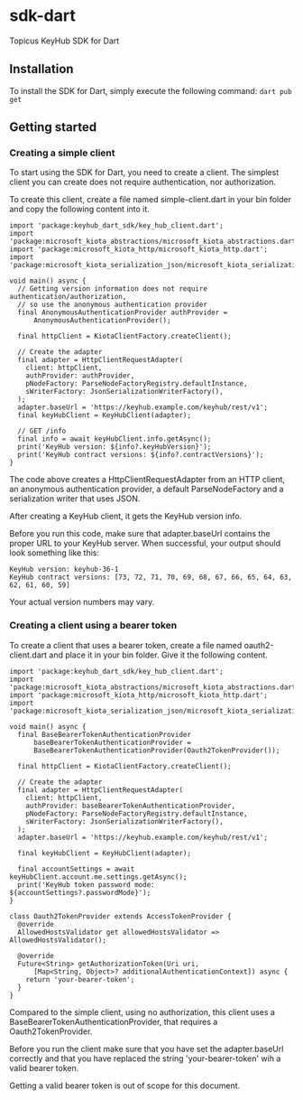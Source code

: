 # sdk-dart
Topicus KeyHub SDK for Dart

## Installation
To install the SDK for Dart, simply execute the following command:
```dart pub get```

## Getting started

### Creating a simple client
To start using the SDK for Dart, you need to create a client.
The simplest client you can create does not require authentication, nor authorization.

To create this client, create a file named simple-client.dart in your bin folder
and copy the following content into it.


```
import 'package:keyhub_dart_sdk/key_hub_client.dart';
import 'package:microsoft_kiota_abstractions/microsoft_kiota_abstractions.dart';
import 'package:microsoft_kiota_http/microsoft_kiota_http.dart';
import 'package:microsoft_kiota_serialization_json/microsoft_kiota_serialization_json.dart';

void main() async {
  // Getting version information does not require authentication/authorization,
  // so use the anonymous authentication provider
  final AnonymousAuthenticationProvider authProvider =
      AnonymousAuthenticationProvider();

  final httpClient = KiotaClientFactory.createClient();

  // Create the adapter
  final adapter = HttpClientRequestAdapter(
    client: httpClient,
    authProvider: authProvider,
    pNodeFactory: ParseNodeFactoryRegistry.defaultInstance,
    sWriterFactory: JsonSerializationWriterFactory(),
  );
  adapter.baseUrl = 'https://keyhub.example.com/keyhub/rest/v1';
  final keyHubClient = KeyHubClient(adapter);

  // GET /info
  final info = await keyHubClient.info.getAsync();
  print('KeyHub version: ${info?.keyHubVersion}');
  print('KeyHub contract versions: ${info?.contractVersions}');
}

```

The code above creates a HttpClientRequestAdapter from an HTTP client,
an anonymous authentication provider, a default ParseNodeFactory and 
a serialization writer that uses JSON.

After creating a KeyHub client, it gets the KeyHub version info.

Before you run this code, make sure that adapter.baseUrl contains
the proper URL to your KeyHub server.
When successful, your output should look something like this:
```
KeyHub version: keyhub-36-1
KeyHub contract versions: [73, 72, 71, 70, 69, 68, 67, 66, 65, 64, 63, 62, 61, 60, 59]
```
Your actual version numbers may vary.

### Creating a client using a bearer token
To create a client that uses a bearer token, create a file named oauth2-client.dart
and place it in your bin folder. Give it the following content.


```
import 'package:keyhub_dart_sdk/key_hub_client.dart';
import 'package:microsoft_kiota_abstractions/microsoft_kiota_abstractions.dart';
import 'package:microsoft_kiota_http/microsoft_kiota_http.dart';
import 'package:microsoft_kiota_serialization_json/microsoft_kiota_serialization_json.dart';

void main() async {
  final BaseBearerTokenAuthenticationProvider
      baseBearerTokenAuthenticationProvider =
      BaseBearerTokenAuthenticationProvider(Oauth2TokenProvider());

  final httpClient = KiotaClientFactory.createClient();

  // Create the adapter
  final adapter = HttpClientRequestAdapter(
    client: httpClient,
    authProvider: baseBearerTokenAuthenticationProvider,
    pNodeFactory: ParseNodeFactoryRegistry.defaultInstance,
    sWriterFactory: JsonSerializationWriterFactory(),
  );
  adapter.baseUrl = 'https://keyhub.example.com/keyhub/rest/v1';

  final keyHubClient = KeyHubClient(adapter);

  final accountSettings = await keyHubClient.account.me.settings.getAsync();
  print('KeyHub token password mode: ${accountSettings?.passwordMode}');
}

class Oauth2TokenProvider extends AccessTokenProvider {
  @override
  AllowedHostsValidator get allowedHostsValidator => AllowedHostsValidator();

  @override
  Future<String> getAuthorizationToken(Uri uri,
      [Map<String, Object>? additionalAuthenticationContext]) async {
    return 'your-bearer-token';
  }
}
```
Compared to the simple client, using no authorization, this client
uses a BaseBearerTokenAuthenticationProvider, that requires a Oauth2TokenProvider.

Before you run the client make sure that you have set the adapter.baseUrl correctly
and that you have replaced the string 'your-bearer-token' wih a valid bearer token.

Getting a valid bearer token is out of scope for this document.


